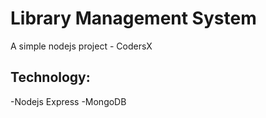 # Library Management System
A simple nodejs project - CodersX
## Technology:
-Nodejs Express
-MongoDB

